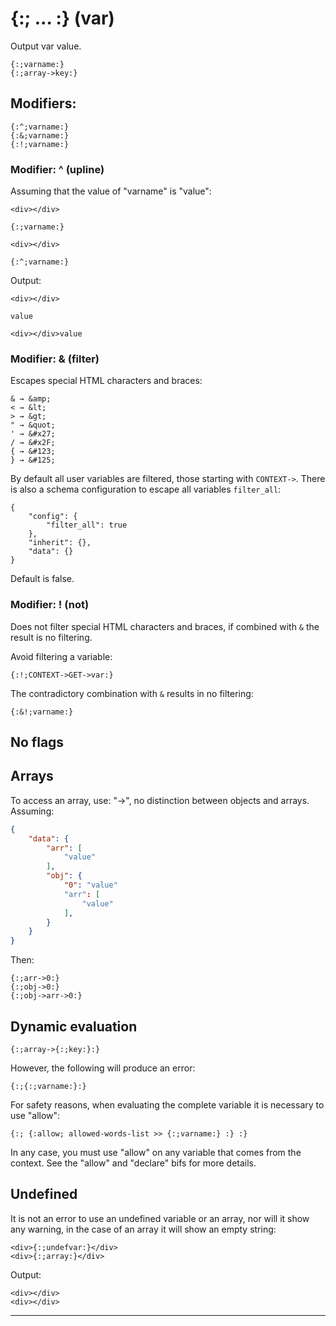 {:; ... :} (var)
================

Output var value.

```text
{:;varname:}
{:;array->key:}
```

Modifiers:
----------

```text
{:^;varname:}
{:&;varname:}
{:!;varname:}
```

### Modifier: ^ (upline)

Assuming that the value of "varname" is "value":

```text
<div></div>

{:;varname:}

<div></div>

{:^;varname:}
```

Output:

```text
<div></div>

value

<div></div>value
```

### Modifier: & (filter)

Escapes special HTML characters and braces:

```text
& → &amp;
< → &lt;
> → &gt;
" → &quot;
' → &#x27;
/ → &#x2F;
{ → &#123;
} → &#125;
```

By default all user variables are filtered, those starting with `CONTEXT->`. There is also a schema configuration to escape all variables `filter_all`:

```text
{
    "config": {
        "filter_all": true
    },
    "inherit": {},
    "data": {}
}
```

Default is false.

### Modifier: ! (not)

Does not filter special HTML characters and braces, if combined with `&` the result is no filtering.

Avoid filtering a variable:

```text
{:!;CONTEXT->GET->var:}
```

The contradictory combination with `&` results in no filtering:

```text
{:&!;varname:}
```

No flags
--------

Arrays
------

To access an array, use: "->", no distinction between objects and arrays.
Assuming:

```json
{
    "data": {
        "arr": [
            "value"
        ],
        "obj": {
            "0": "value"
            "arr": [
                "value"
            ],
        }
    }
}
```

Then:

```text
{:;arr->0:}
{:;obj->0:}
{:;obj->arr->0:}
```

Dynamic evaluation
------------------

```text
{:;array->{:;key:}:}
```

However, the following will produce an error:

```text
{:;{:;varname:}:}
```

For safety reasons, when evaluating the complete variable it is necessary to use "allow":

```text
{:; {:allow; allowed-words-list >> {:;varname:} :} :}
```

In any case, you must use "allow" on any variable that comes from the context. See the "allow" and "declare" bifs for more details.

Undefined
---------

It is not an error to use an undefined variable or an array, nor will it show any warning, in the case of an array it will show an empty string:

```text
<div>{:;undefvar:}</div>
<div>{:;array:}</div>
```

Output:

```text
<div></div>
<div></div>
```

---
